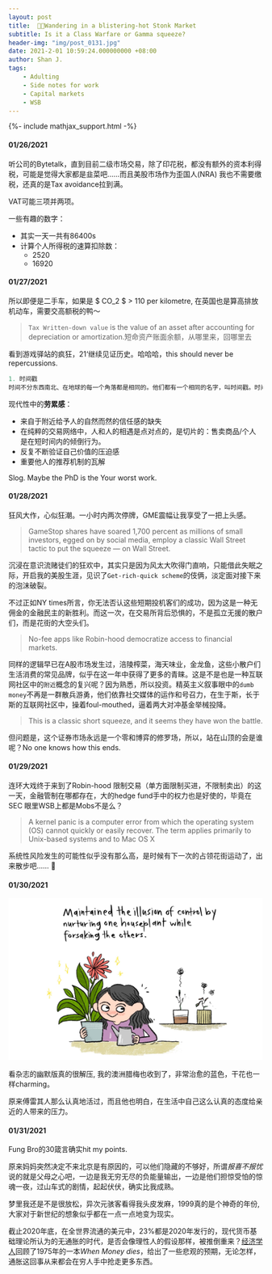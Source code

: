 ```yaml
---
layout: post
title:  💎🙌Wandering in a blistering-hot Stonk Market
subtitle: Is it a Class Warfare or Gamma squeeze?
header-img: "img/post_0131.jpg"
date: 2021-2-01 10:59:24.000000000 +08:00
author: Shan J.
tags:
    - Adulting
    - Side notes for work
    - Capital markets
    - WSB
---
```

{%- include mathjax_support.html -%}

#### 01/26/2021

听公司的Bytetalk，直到目前二级市场交易，除了印花税，都没有额外的资本利得税，可能是觉得大家都是韭菜吧……而且美股市场作为歪国人(NRA) 我也不需要缴税，还真的是Tax avoidance拉到满。

VAT可能三项并两项。

一些有趣的数字：

* 其实一天一共有86400s
* 计算个人所得税的速算扣除数：
  * 2520
  * 16920


#### 01/27/2021

所以即便是二手车，如果是 $ CO_2 $ > 110 per kilometre, 在英国也是算高排放机动车，需要交高额税的鸭～

> `Tax Written-down value` is the value of an asset after accounting for depreciation or amortization.短命资产账面余额，从哪里来，回哪里去

看到游戏驿站的疯狂，21‘继续见证历史。哈哈哈，this should never be repercussions.

```R
1. 时间戳
时间不分东西南北、在地球的每一个角落都是相同的。他们都有一个相同的名字，叫时间戳。时间戳 指的就是Unix时间戳(Unix timestamp)。它也被称为Unix时间(Unix time)、POSIX时间(POSIX time)，是一种时间表示方式，定义为从格林威治时间1970年01月01日00时00分00秒起至现在的总秒数。
```

现代性中的**劳累感**：

- 来自于附近给予人的自然而然的信任感的缺失
- 在纯粹的交易网络中，人和人的相遇是点对点的，是切片的：售卖商品/个人是在短时间内的倾倒行为。
- 反复不断验证自己价值的压迫感
- 重要他人的推荐机制的瓦解

Slog. Maybe the PhD is the Your worst work.

#### 01/28/2021

狂风大作，心似狂潮。一小时内两次停牌，GME震幅让我享受了一把上头感。

> GameStop shares have soared 1,700 percent as millions of small investors, egged on by social media, employ a classic Wall Street tactic to put the squeeze — on Wall Street.

沉浸在意识流赌徒们的狂欢中，其实只是因为风太大吹得门直响，只能借此失眠之际，开启我的美股生涯，见识了`Get-rich-quick scheme`的伎俩，淡定面对接下来的泡沫破裂。

不过正如NY times所言，你无法否认这些短期投机客们的成功，因为这是一种无佣金的金融民主的新胜利。而这一次，在交易所背后恐惧的，不是孤立无援的散户们，而是花街的大空头们。

> No-fee apps like Robin-hood democratize access to financial markets.

同样的逻辑早已在A股市场发生过，涪陵榨菜，海天味业，金龙鱼，这些小散户们生活消费的常见品牌，似乎在这一年中获得了更多的青睐。这是不是也是一种互联网社区中的`附近`概念的复兴呢？因为熟悉，所以投资。精英主义叙事眼中的`dumb money`不再是一群散兵游勇，他们依靠社交媒体的运作和号召力，在生于斯，长于斯的互联网社区中，操着foul-mouthed，逼着两大对冲基金举械投降。

> This is a classic short squeeze, and it seems they have won the battle.  

但问题是，这个证券市场永远是一个零和博弈的修罗场，所以，站在山顶的会是谁呢？No one knows how this ends.

#### 01/29/2021

连环大戏终于来到了Robin-hood 限制交易（单方面限制买进，不限制卖出）的这一天，金融管制在哪都存在，大的hedge fund手中的权力也是好使的，毕竟在SEC 眼里WSB上都是Mobs不是么？

> A kernel panic is a computer error from which the operating system (OS) cannot quickly or easily recover. The term applies primarily to Unix-based systems and to Mac OS X

系统性风险发生的可能性似乎没有那么高，是时候有下一次的占领花街运动了，出来散步吧…… 🚀

#### 01/30/2021

<img src="/img/post_winter.jpg" alt ="plant_revised" width="560" height="320">

看杂志的幽默版真的很解压, 我的澳洲腊梅也收到了，非常治愈的蓝色，干花也一样charming。

原来傅雷其人那么认真地活过，而且他也明白，在生活中自己这么认真的态度给亲近的人带来的压力。

#### 01/31/2021

Fung Bro的30箴言确实hit my points.

原来妈妈突然决定不来北京是有原因的，可以他们隐藏的不够好，所谓*报喜不报忧*说的就是父母之心吧，一边是我无穷无尽的负能量输出，一边是他们担惊受怕的惊魂一夜，过山车式的剧情，起起伏伏，确实比我成熟。

梦里我还是不是很放松，异次元骇客看得我头皮发麻，1999真的是个神奇的年份, 大家对于新世纪的想象似乎都在一点一点地变为现实。

截止2020年底，在全世界流通的美元中，23%都是2020年发行的，现代货币基础理论所认为的无通胀的时代，是否会像理性人的假设那样，被推倒重来？[经济学人](https://www.economist.com/briefing/2020/12/12/a-surge-in-inflation-looks-unlikely)回顾了1975年的一本*When Money dies*，给出了一些悲观的预期，无论怎样，通胀这回事从来都会在穷人手中抢走更多东西。
